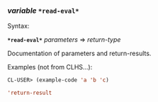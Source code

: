 ### <em>variable</em> <strong>`*read-eval*`</strong>

Syntax:

<strong>`*read-eval*`</strong> <em>parameters</em> => <em>return-type</em>

Documentation of parameters and return-results.

Examples (not from CLHS...):

```lisp
CL-USER> (example-code 'a 'b 'c)

'return-result
```

